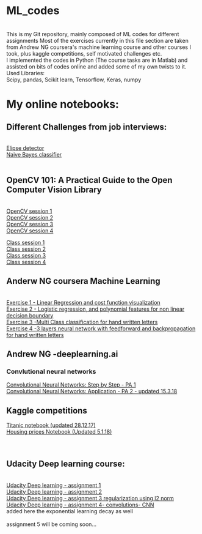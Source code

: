 # ML_codes
<br>
This is my Git repository, mainly composed of ML codes for different assignments
Most of the exercises currently in this file section  are taken from Andrew NG coursera's machine learning course and other courses I took, plus kaggle competitions, self motivated challenges etc. 
<br>
I implemented the codes in Python (The course tasks are in Matlab) and assisted on bits of codes online and added some of my own twists to it.
<br>
Used Libraries:<br>
Scipy, pandas, Scikit learn, Tensorflow, Keras, numpy


# My online notebooks:
## Different Challenges from job interviews:
<br>
<a href="http://nbviewer.jupyter.org/gist/Z30G0D/ac0fe3f4ecba5a604841f57c0b04498f"> Elipse detector</a><br>
<a href="http://nbviewer.jupyter.org/gist/Z30G0D/7aef18b1407a9cbbf89ff7dc740a3518">Naive Bayes classifier</a><br><br>

## OpenCV 101: A Practical Guide to the Open Computer Vision Library
<br>
<a href="https://github.com/Z30G0D/ML_codes/blob/master/CASIS-OpenCV_Course_Session1.ipynb"> OpenCV session 1</a><br>
<a href="https://github.com/Z30G0D/ML_codes/blob/master/CASIS-OpenCV_Course_Session2.ipynb"> OpenCV session 2</a><br>
<a href="https://github.com/Z30G0D/ML_codes/blob/master/CASIS-OpenCV_Course_Session3.ipynb"> OpenCV session 3</a><br>
<a href="https://github.com/Z30G0D/ML_codes/blob/master/CASIS-OpenCV_Course_Session4.ipynb"> OpenCV session 4</a><br>

<a href="https://www.youtube.com/watch?v=jKtQxvzp1A0">Class session 1</a><br>
<a href="https://www.youtube.com/watch?v=QZFx9bXEjQY">Class session 2</a><br>
<a href="https://www.youtube.com/watch?v=Lww8Uy0fIWI">Class session 3</a><br>
<a href="https://www.youtube.com/watch?v=ZXctVPGkoxg">Class session 4</a><br>


## Anderw NG coursera Machine Learning
<br>
<a href="http://nbviewer.jupyter.org/gist/Z30G0D/91181130c7f238ae901fa92abcd84007">Exercise 1 - Linear Regression and cost function visualization</a>
<br>
<a href="http://nbviewer.jupyter.org/gist/Z30G0D/735843c2db8c34f363cfeae4bf9b6ef9"> Exercise 2 - Logistic regression, and polynomial features for non linear decision boundary</a><br>
<a href="http://nbviewer.jupyter.org/gist/Z30G0D/b19edf0152890d637635d124f8504998">Exercise 3 -Multi Class classification for hand written letters</a> 
<br>
<a href="http://nbviewer.jupyter.org/gist/Z30G0D/a9065d3277c1d70c62aa98c8513d4dbd">Exercise 4 -3 layers neural network with feedforward and backpropagation for hand written letters</a><br>

## Andrew NG -deeplearning.ai<br>
### Convlutional neural networks<br>
<a href="http://nbviewer.jupyter.org/gist/Z30G0D/83f6ef14424fe5f04add12b78197d9db"> Convolutional Neural Networks: Step by Step - PA 1</a><br>
<a href="http://nbviewer.jupyter.org/gist/Z30G0D/e5cdb395cb23049869c626a2bc3939f3"> Convolutional Neural Networks: Application - PA 2 - updated 15.3.18</a>

## Kaggle competitions
<a href="http://nbviewer.jupyter.org/gist/Z30G0D/62196e42a52fb43902a0961f0686a251">Titanic notebook (updated 28.12.17)</a> 
<br>
<a href="http://nbviewer.jupyter.org/gist/Z30G0D/46acd6dd022a653e7ce7c65466e9d959">Housing prices Notebook (Updated 5.1.18)</a>
<br>
<br>
<br>
## Udacity Deep learning course:
<br>
<a href="http://nbviewer.jupyter.org/gist/Z30G0D/c9eb86824dc0de6adb6e1d2ca27dd266">  Udacity Deep learning - assignment 1</a>
<br>
<a href="http://nbviewer.jupyter.org/gist/Z30G0D/9deeac0b6243909feb860d01b3ab83ff"> Udacity Deep learning - assignment 2</a>
<br>
<a href="http://nbviewer.jupyter.org/gist/Z30G0D/93932d7197c523f4381532f143ce3456"> Udacity Deep learning - assignment 3 regularization using l2 norm</a>
<br>
<a href="http://nbviewer.jupyter.org/gist/Z30G0D/cf1ba895ae41605438b266a4fed01125"> Udacity Deep learning - assignment 4- convolutions- CNN</a>
<br>
added here the exponential learning decay as well
<br>
<br>
assignment 5 will be coming soon...

